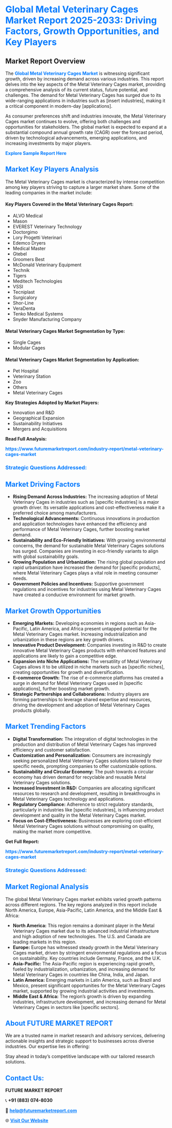 <h1 style="color: #007BFF;">Global Metal Veterinary Cages Market Report 2025-2033: Driving Factors, Growth Opportunities, and Key Players</h1>

<section id="overview">
<h2>Market Report Overview</h2>
<p>The <a href="https://www.futuremarketreport.com/industry-report/metal-veterinary-cages-market" style="color: #007BFF; text-decoration: none;"><strong>Global Metal Veterinary Cages Market</strong></a> is witnessing significant growth, driven by increasing demand across various industries. This report delves into the key aspects of the Metal Veterinary Cages market, providing a comprehensive analysis of its current status, future potential, and challenges. The demand for Metal Veterinary Cages has surged due to its wide-ranging applications in industries such as [insert industries], making it a critical component in modern-day [applications].</p>
<p>As consumer preferences shift and industries innovate, the Metal Veterinary Cages market continues to evolve, offering both challenges and opportunities for stakeholders. The global market is expected to expand at a substantial compound annual growth rate (CAGR) over the forecast period, driven by technological advancements, emerging applications, and increasing investments by major players.</p>
</section>

<section id="overview">
<p><a href="https://www.futuremarketreport.com/request-sample/reportId=125434" style="color: #007BFF; text-decoration: none;"><strong>Explore Sample Report Here</strong></a></p>
</section>

<section id="key-players">
<h2 style="color: #007BFF;">Market Key Players Analysis</h2>
<p>The Metal Veterinary Cages market is characterized by intense competition among key players striving to capture a larger market share. Some of the leading companies in the market include:</p>
<h4>Key Players Covered in the Metal Veterinary Cages Report:</h4>
<ul><li>ALVO Medical</li><li>Mason</li><li>EVEREST Veterinary Technology</li><li>Doctorgimo</li><li>Lory Progetti Veterinari</li><li>Edemco Dryers</li><li>Medical Master</li><li>Gtebel</li><li>Groomers Best</li><li>McDonald Veterinary Equipment</li><li>Technik</li><li>Tigers</li><li>Meditech Technologies</li><li>VSSI</li><li>Tecniplast</li><li>Surgicalory</li><li>Shor-Line</li><li>VeraDenta</li><li>Tenko Medical Systems</li><li>Snyder Manufacturing Company</li></ul>
<h4>Metal Veterinary Cages Market Segmentation by Type:</h4>
<ul><li>Single Cages</li><li>Modular Cages</li></ul>

<h4>Metal Veterinary Cages Market Segmentation by Application:</h4>
<ul><li>Pet Hospital</li><li>Veterinary Station</li><li>Zoo</li><li>Others</li><li>Metal Veterinary Cages</li></ul>
<p><strong>Key Strategies Adopted by Market Players:</strong></p>
<ul>
<li>Innovation and R&D</li>
<li>Geographical Expansion</li>
<li>Sustainability Initiatives</li>
<li>Mergers and Acquisitions</li>
</ul>
</section>

<section>
<p><strong>Read Full Analysis: </strong></p><a href="https://www.futuremarketreport.com/industry-report/metal-veterinary-cages-market" style="color: #007BFF; text-decoration: none;"><strong>https://www.futuremarketreport.com/industry-report/metal-veterinary-cages-market</strong></a>
<h3 style="color: #007BFF;">Strategic Questions Addressed:</h3>
</section>

<section id="driving-factors">
<h2 style="color: #007BFF;">Market Driving Factors</h2>
<ul>
<li><strong>Rising Demand Across Industries:</strong> The increasing adoption of Metal Veterinary Cages in industries such as [specific industries] is a major growth driver. Its versatile applications and cost-effectiveness make it a preferred choice among manufacturers.</li>
<li><strong>Technological Advancements:</strong> Continuous innovations in production and application technologies have enhanced the efficiency and performance of Metal Veterinary Cages, further boosting market demand.</li>
<li><strong>Sustainability and Eco-Friendly Initiatives:</strong> With growing environmental concerns, the demand for sustainable Metal Veterinary Cages solutions has surged. Companies are investing in eco-friendly variants to align with global sustainability goals.</li>
<li><strong>Growing Population and Urbanization:</strong> The rising global population and rapid urbanization have increased the demand for [specific products], where Metal Veterinary Cages plays a vital role in meeting consumer needs.</li>
<li><strong>Government Policies and Incentives:</strong> Supportive government regulations and incentives for industries using Metal Veterinary Cages have created a conducive environment for market growth.</li>
</ul>
</section>

<section id="growth-opportunities">
<h2 style="color: #007BFF;">Market Growth Opportunities</h2>
<ul>
<li><strong>Emerging Markets:</strong> Developing economies in regions such as Asia-Pacific, Latin America, and Africa present untapped potential for the Metal Veterinary Cages market. Increasing industrialization and urbanization in these regions are key growth drivers.</li>
<li><strong>Innovative Product Development:</strong> Companies investing in R&D to create innovative Metal Veterinary Cages products with enhanced features and applications are likely to gain a competitive edge.</li>
<li><strong>Expansion into Niche Applications:</strong> The versatility of Metal Veterinary Cages allows it to be utilized in niche markets such as [specific niches], creating opportunities for growth and diversification.</li>
<li><strong>E-commerce Growth:</strong> The rise of e-commerce platforms has created a surge in demand for Metal Veterinary Cages used in [specific applications], further boosting market growth.</li>
<li><strong>Strategic Partnerships and Collaborations:</strong> Industry players are forming partnerships to leverage shared expertise and resources, driving the development and adoption of Metal Veterinary Cages products globally.</li>
</ul>
</section>

<section id="trending-factors">
<h2 style="color: #007BFF;">Market Trending Factors</h2>
<ul>
<li><strong>Digital Transformation:</strong> The integration of digital technologies in the production and distribution of Metal Veterinary Cages has improved efficiency and customer satisfaction.</li>
<li><strong>Customization and Personalization:</strong> Consumers are increasingly seeking personalized Metal Veterinary Cages solutions tailored to their specific needs, prompting companies to offer customizable options.</li>
<li><strong>Sustainability and Circular Economy:</strong> The push towards a circular economy has driven demand for recyclable and reusable Metal Veterinary Cages solutions.</li>
<li><strong>Increased Investment in R&D:</strong> Companies are allocating significant resources to research and development, resulting in breakthroughs in Metal Veterinary Cages technology and applications.</li>
<li><strong>Regulatory Compliance:</strong> Adherence to strict regulatory standards, particularly in industries like [specific industries], is influencing product development and quality in the Metal Veterinary Cages market.</li>
<li><strong>Focus on Cost-Effectiveness:</strong> Businesses are exploring cost-efficient Metal Veterinary Cages solutions without compromising on quality, making the market more competitive.</li>
</ul>
</section>

<section>
<p><strong>Get Full Report: </strong></p><a href="https://www.futuremarketreport.com/industry-report/metal-veterinary-cages-market" style="color: #007BFF; text-decoration: none;"><strong>https://www.futuremarketreport.com/industry-report/metal-veterinary-cages-market</strong></a>
<h3 style="color: #007BFF;">Strategic Questions Addressed:</h3>
</section>


<section id="regional-analysis">
<h2 style="color: #007BFF;">Market Regional Analysis</h2>
<p>The global Metal Veterinary Cages market exhibits varied growth patterns across different regions. The key regions analyzed in this report include North America, Europe, Asia-Pacific, Latin America, and the Middle East & Africa:</p>
<ul>
<li><strong>North America:</strong> This region remains a dominant player in the Metal Veterinary Cages market due to its advanced industrial infrastructure and high adoption of new technologies. The U.S. and Canada are leading markets in this region.</li>
<li><strong>Europe:</strong> Europe has witnessed steady growth in the Metal Veterinary Cages market, driven by stringent environmental regulations and a focus on sustainability. Key countries include Germany, France, and the U.K.</li>
<li><strong>Asia-Pacific:</strong> The Asia-Pacific region is experiencing rapid growth, fueled by industrialization, urbanization, and increasing demand for Metal Veterinary Cages in countries like China, India, and Japan.</li>
<li><strong>Latin America:</strong> Emerging markets in Latin America, such as Brazil and Mexico, present significant opportunities for the Metal Veterinary Cages market, supported by growing industrial activities and investments.</li>
<li><strong>Middle East & Africa:</strong> The region’s growth is driven by expanding industries, infrastructure development, and increasing demand for Metal Veterinary Cages in sectors like [specific sectors].</li>
</ul>
</section>

<footer>
<h2 style="color: #007BFF;">About FUTURE MARKET REPORT</h2>
<p>We are a trusted name in market research and advisory services, delivering actionable insights and strategic support to businesses across diverse industries. Our expertise lies in offering:</p>

<p>Stay ahead in today’s competitive landscape with our tailored research solutions.</p>

<h2 style="color: #007BFF;">Contact Us:</h2>
<p><strong>FUTURE MARKET REPORT</strong></p>
<p>📞 <strong>+91 (883) 074-8030</strong></p>
<p>📧 <strong><a href="mailto:help@futuremarketreport.com" style="color: #007BFF;">help@futuremarketreport.com</a></strong></p>
<p>🌐 <strong><a href="https://www.futuremarketreport.com/" style="color: #007BFF;">Visit Our Website</a></strong></p>
</footer>